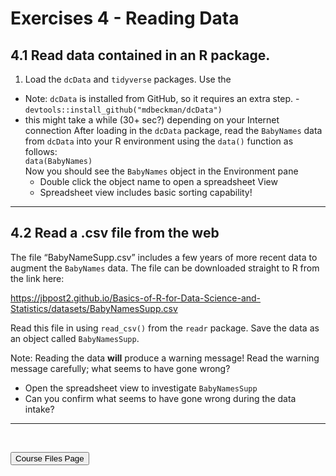 Exercises 4 - Reading Data
================

## 4.1 Read data contained in an R package.

1.  Load the `dcData` and `tidyverse` packages. Use the

-   Note: `dcData` is installed from GitHub, so it requires an extra
    step. - `devtools::install_github("mdbeckman/dcData")`
-   this might take a while (30+ sec?) depending on your Internet
    connection After loading in the `dcData` package, read the
    `BabyNames` data from `dcData` into your R environment using the
    `data()` function as follows:  
    `data(BabyNames)`  
    Now you should see the `BabyNames` object in the Environment pane
    -   Double click the object name to open a spreadsheet View  
    -   Spreadsheet view includes basic sorting capability!

<hr>

## 4.2 Read a .csv file from the web

The file “BabyNameSupp.csv” includes a few years of more recent data to
augment the `BabyNames` data. The file can be downloaded straight to R
from the link here:

<https://jbpost2.github.io/Basics-of-R-for-Data-Science-and-Statistics/datasets/BabyNamesSupp.csv>

Read this file in using `read_csv()` from the `readr` package. Save the
data as an object called `BabyNamesSupp`.

Note: Reading the data **will** produce a warning message! Read the
warning message carefully; what seems to have gone wrong?

-   Open the spreadsheet view to investigate `BabyNamesSupp`  
-   Can you confirm what seems to have gone wrong during the data
    intake?

<hr>

<br>

<a href = "https://jbpost2.github.io/Basics-of-R-for-Data-Science-and-Statistics/CourseFiles.html"><button type="button">Course
Files Page</button></a>
